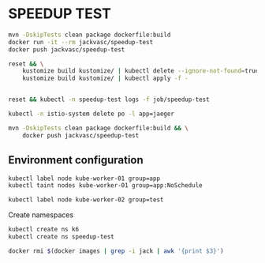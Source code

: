 # SPEEDUP TEST

```bash
mvn -DskipTests clean package dockerfile:build
docker run -it --rm jackvasc/speedup-test
docker push jackvasc/speedup-test

reset && \
    kustomize build kustomize/ | kubectl delete --ignore-not-found=true -f - && \
    kustomize build kustomize/ | kubectl apply -f -
```

```bash

reset && kubectl -n speedup-test logs -f job/speedup-test

kubectl -n istio-system delete po -l app=jaeger

mvn -DskipTests clean package dockerfile:build && \
    docker push jackvasc/speedup-test
```

## Environment configuration

```bash
kubectl label node kube-worker-01 group=app
kubectl taint nodes kube-worker-01 group=app:NoSchedule

kubectl label node kube-worker-02 group=test
```

Create namespaces

```bash
kubectl create ns k6
kubectl create ns speedup-test
```

```bash
docker rmi $(docker images | grep -i jack | awk '{print $3}')
```
